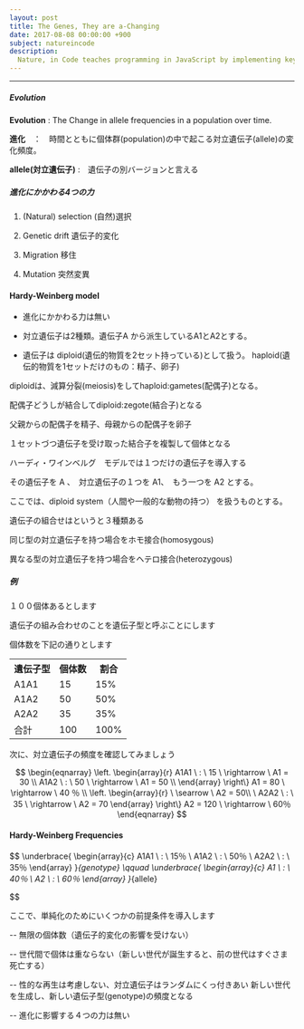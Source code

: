```yaml
---
layout: post
title: The Genes, They are a-Changing
date: 2017-08-08 00:00:00 +900
subject: natureincode
description:
  Nature, in Code teaches programming in JavaScript by implementing key concepts in biology (natural selection, genetic drift, epidemics, etc.). Learn programming while discovering the rules that govern life.
---
```


-------
##### Evolution

__Evolution__ : The Change in allele frequencies in a population over time.

__進化__　：　時間とともに個体群(population)の中で起こる対立遺伝子(allele)の変化頻度。

__allele(対立遺伝子)__ :　遺伝子の別バージョンと言える


##### 進化にかかわる4つの力

1. (Natural) selection (自然)選択

2. Genetic drift 遺伝子的変化

3. Migration 移住

4. Mutation 突然変異


#### Hardy-Weinberg model

+ 進化にかかわる力は無い

+ 対立遺伝子は2種類。遺伝子A から派生しているA1とA2とする。

+ 遺伝子は diploid(遺伝的物質を2セット持っている)として扱う。
          haploid(遺伝的物質を1セットだけのもの：精子、卵子)  
          

<div id="root02"></div>

diploidは、減算分裂(meiosis)をしてhaploid:gametes(配偶子)となる。

配偶子どうしが結合してdiploid:zegote(結合子)となる

父親からの配偶子を精子、母親からの配偶子を卵子

１セットづつ遺伝子を受け取った結合子を複製して個体となる

ハーディ・ワインベルグ　モデルでは１つだけの遺伝子を導入する

その遺伝子を A 、　対立遺伝子の１つを A1、　もう一つを A2 とする。

<div id="root01"></div>

ここでは、diploid system（人間や一般的な動物の持つ） を扱うものとする。

遺伝子の組合せはというと３種類ある

<div id="root03"></div>

同じ型の対立遺伝子を持つ場合をホモ接合(homosygous)

異なる型の対立遺伝子を持つ場合をヘテロ接合(heterozygous)

##### 例

１００個体あるとします

遺伝子の組み合わせのことを遺伝子型と呼ぶことにします

個体数を下記の通りとします

<table class="bordered">
  <tr>
    <th>遺伝子型</th>
    <th>個体数</th>
    <th>割合</th>
  </tr>
  <tr>
    <td>A1A1</td>
    <td>15</td>
    <td>15%</td>
  </tr>
  <tr>
    <td>A1A2</td>
    <td>50</td>
    <td>50%</td>
  </tr>
  <tr>
    <td>A2A2</td>
    <td>35</td>
    <td>35%</td>
  </tr>
  <tr>
    <td>合計</td>
    <td>100</td>
    <td>100%</td>
  </tr>
</table>

次に、対立遺伝子の頻度を確認してみましょう
<style>
.MathJax_Display {
  text-align: left;
  color: #000;
}
.MathJax_SVG_Display {
  text-align: left !important;
}
.MathJax_SVG_Display line {
  stroke:#000;
}
.MathJax_SVG g{
  stroke:#000;
  stroke-width:2;
  fill:#000;
}
</style>

$$
\begin{eqnarray}
  \left.
    \begin{array}{r}
      A1A1 \ : \ 15 \ \rightarrow \ A1 = 30 \\
      A1A2 \ : \ 50 \ \rightarrow \ A1 = 50 \\
    \end{array}
  \right\}
  A1 = 80 \ \rightarrow \ 40 ％
  \\
  \left.
    \begin{array}{r}
      \ \searrow \ A2 = 50\\
      \ A2A2 \ : \ 35 \ \rightarrow \ A2 = 70 
    \end{array}
  \right\}
  A2 = 120 \ \rightarrow \ 60％
\end{eqnarray}
$$      

#### Hardy-Weinberg Frequencies

$$
  \underbrace{
    \begin{array}{c}
      A1A1 \ : \ 15％ \\
      A1A2 \ : \ 50％ \\
      A2A2 \ : \ 35％ 
    \end{array}
  }_{genotype}
  \qquad
  \underbrace{
    \begin{array}{c}
      A1 \ : \ 40％ \\
      A2 \ : \ 60％ 
    \end{array}
  }_{allele}

$$

ここで、単純化のためにいくつかの前提条件を導入します

-- 無限の個体数（遺伝子的変化の影響を受けない）

-- 世代間で個体は重ならない（新しい世代が誕生すると、前の世代はすぐさま死亡する）

-- 性的な再生は考慮しない、対立遺伝子はランダムにくっ付きあい
新しい世代を生成し、新しい遺伝子型(genotype)の頻度となる

-- 進化に影響する４つの力は無い


















<script src="https://d3js.org/d3.v4.js"></script>
<script src="../../js/d3V4draws.js"></script>


<script>
/*
function round_to_half(value){
    let a = Math.round(value);
    let b = (value % 0.5);
    let c = (b>=0.25)?(a>value)?0:1:(a>value)?-1:0;
    let result = a + (0.5 *  c);
//    console.log(value,a,b,c,result);
    return result;
}
round_to_half(0.2);
round_to_half(0.3);
round_to_half(1.7);
round_to_half(1.75);
round_to_half(3.24563);

function round_3_decimals(value){
    return Math.round(value * 1000) /1000;
}
var p = 0;
var q = 1 - p;

console.log('p =', p, 'q =', q);

p = p + 0.2;
q = 1 - p;
console.log('p =', p, 'q =', q);

p = p + 0.2;
q = 1 - p;
console.log('p =', p, 'q =', q);

p = p + 0.2;
q = 1 - p;
console.log('p =', p, 'q =', q);

p = p + 0.2;
q = 1 - p;
console.log('p =', p, 'q =', q);

p = p + 0.2;
q = 1 - p;
console.log('p =', p, 'q =', q);

function print_value(){
    console.log('p =', p, 'q =', q);
    
}
var p=0,q=1-p;
for (let i = 0;i<6;i=I+0.2){
    p=i;
    print_value();
}
*/
var svg01 = d3.select("#root01").append("svg")
            .attr("height",200)
            .attr("width",300)
            .style("background","#000");

var textData01 = [
    {x: 50, y: 100, text:"gene A"},
    {x: 150, y: 50, text:"allele A1"},
    {x: 150, y: 135, text:"alleleA2"}
]
svg01.selectAll('text')
    .data(textData01)
    .enter().append('text')
    .attr("x", function(d){return d.x})
    .attr("y", function(d){return d.y})
    .text(function(d){return d.text})
    .attr("stroke","#fff");


var vecData01 = [
{"x1":100,"y1":90,"angles":40,"length":50,"stroke":"#f0f","strokeWidth":4},
{"x1":100,"y1":90,"angles":-40,"length":50,"stroke":"#f0f","strokeWidth":4}
];    

drawVectorA(svg01,vecData01);  

/* root02 */
var svg02 = d3.select("#root02").append("svg")
            .attr("height",400)
            .attr("width",600)
            .style("background","#000");

var vecData02 = [
{"x1":180,"y1":50,"angles":120,"length":75,"stroke":"#f0f","strokeWidth":4},
{"x1":180,"y1":50,"angles":60,"length":75,"stroke":"#f0f","strokeWidth":4},
{"x1":350,"y1":50,"angles":120,"length":75,"stroke":"#f0f","strokeWidth":4},
{"x1":350,"y1":50,"angles":60,"length":75,"stroke":"#f0f","strokeWidth":4},
{"x1":210,"y1":150,"angles":60,"length":75,"stroke":"#f0f","strokeWidth":4},
{"x1":320,"y1":150,"angles":120,"length":75,"stroke":"#f0f","strokeWidth":4}
];    

drawVectorA(svg02,vecData02);

var data02 = [
  {cx: 40, cy: 50, r: 30, fillColor: "yellow",type:"diploid"},
  {cx: 110, cy: 50, r: 30, fillColor: "yellow",type:"diploid"},
  {cx: 180, cy: 50, r: 30, fillColor: "yellow",type:"diploid"},
  {cx: 350, cy: 50, r: 30, fillColor: "yellow",type:"diploid"},
  {cx: 420, cy: 50, r: 30, fillColor: "yellow",type:"diploid"},
  {cx: 490, cy: 50, r: 30, fillColor: "yellow",type:"diploid"},
  {cx: 140, cy: 150, r: 30, fillColor: "yellow",type:"haploid"},
  {cx: 210, cy: 150, r: 30, fillColor: "yellow",type:"haploid"},
  {cx: 320, cy: 150, r: 30, fillColor: "yellow",type:"haploid"},
  {cx: 390, cy: 150, r: 30, fillColor: "yellow",type:"haploid"},
  {cx: 265, cy: 250, r: 30, fillColor: "yellow",type:"diploid"},
  {cx: 40, cy: 350, r: 30, fillColor: "yellow",type:"diploid"},
  {cx: 110, cy: 350, r: 30, fillColor: "yellow",type:"diploid"},
  {cx: 180, cy: 350, r: 30, fillColor: "yellow",type:"diploid"},
  {cx: 250, cy: 350, r: 30, fillColor: "yellow",type:"diploid"},
  {cx: 320, cy: 350, r: 30, fillColor: "yellow",type:"diploid"},
  {cx: 390, cy: 350, r: 30, fillColor: "yellow",type:"diploid"},
  {cx: 460, cy: 350, r: 30, fillColor: "yellow",type:"diploid"},
  {cx: 430, cy: 350, r: 30, fillColor: "yellow",type:"diploid"},

];
drawCircle(svg02,data02);

svg02.selectAll(".line1")
  .data(data02)
.enter().append("line")
  .attr("x1", function(d){return d.type=="diploid"?d.cx - 5:d.cx})
  .attr("y1", function(d){return d.cy - d.r + 10})
  .attr("x2", function(d){return d.type=="diploid"?d.cx - 5:d.cx})
  .attr("y2", function(d){return d.cy + d.r - 10})
  .attr("class","line1")
  .attr("stroke","#00b");

svg02.selectAll(".line2")
  .data(data02)
.enter().append("line")
  .attr("x1", function(d){return d.type=="diploid"?d.cx + 5:d.cx})
  .attr("y1", function(d){return d.cy - d.r+10})
  .attr("x2", function(d){return d.type=="diploid"?d.cx + 5:d.cx})
  .attr("y2", function(d){return d.cy + d.r - 10})
  .attr("class","line2")
  .attr("stroke","#00b");

var textData02 = [
    {x: 215, y: 100, text:"meiosis",
     stroke:"#fff",fontFamily:"courier", fontSize:"1.5em"},
    {x: 420, y: 180, text:"gametes",
     stroke:"#fff",fontFamily:"courier", fontSize:"1.5em"},
    {x: 300, y: 280, text:"zygote",
     stroke:"#fff",fontFamily:"courier", fontSize:"1.5em"},
]

drawText(svg02,textData02);

/* root03 */
var svg03 = d3.select("#root03").append("svg")
            .attr("height",300)
            .attr("width",300)
            .style("background","#000");

var data03 = [
  {cx: 60, cy: 70, r: 50, fillColor: "yellow",type:"diploid"},
  {cx: 200, cy: 70, r: 50, fillColor: "yellow",type:"diploid"},
  {cx: 130, cy: 200, r: 50, fillColor: "yellow",type:"diploid"},
];
drawCircle(svg03,data03);

var textData03 = [
    {x: 80, y: 135, text:"homozygous",
     stroke:"#fff",fontFamily:"courier", fontSize:"1.5em"},
    {x: 80, y: 265, text:"heterozygous",
     stroke:"#fff",fontFamily:"courier", fontSize:"1.5em"},
    {x: 30, y: 75, text:"A1     A1",
     stroke:"#000",fontFamily:"courier", fontSize:"1.4em"},
    {x: 170, y: 75, text:"A2     A2",
     stroke:"#000",fontFamily:"courier", fontSize:"1.4em"},
    {x: 100, y: 205, text:"A1     A2",
     stroke:"#000",fontFamily:"courier", fontSize:"1.4em"},
]

drawText(svg03,textData03);

svg03.selectAll(".line1")
  .data(data03)
.enter().append("line")
  .attr("x1", function(d){return d.type=="diploid"?d.cx - 5:d.cx})
  .attr("y1", function(d){return d.cy - d.r + 10})
  .attr("x2", function(d){return d.type=="diploid"?d.cx - 5:d.cx})
  .attr("y2", function(d){return d.cy + d.r - 10})
  .attr("class","line1")
  .attr("stroke","#00b");

svg03.selectAll(".line2")
  .data(data03)
.enter().append("line")
  .attr("x1", function(d){return d.type=="diploid"?d.cx + 5:d.cx})
  .attr("y1", function(d){return d.cy - d.r+10})
  .attr("x2", function(d){return d.type=="diploid"?d.cx + 5:d.cx})
  .attr("y2", function(d){return d.cy + d.r - 10})
  .attr("class","line2")
  .attr("stroke","#00b");

</script>
